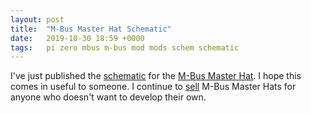 ```yaml
---
layout: post
title:  "M-Bus Master Hat Schematic"
date:   2019-10-30 18:59 +0000
tags:   pi zero mbus m-bus mod mods schem schematic
---
```


I've just published the [schematic](https://www.packom.net/wp-content/uploads/2019/10/M-Bus-Master-Hat-schematic-v1.4.pdf) for the [M-Bus Master Hat](https://www.packom.net/m-bus-master-hat/).  I hope this comes in useful to someone.  I continue to [sell](https://www.packom.net/m-bus-master-hat/) M-Bus Master Hats for anyone who doesn't want to develop their own.

